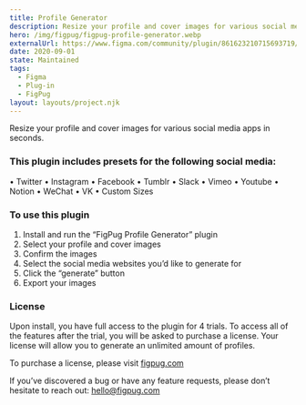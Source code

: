 ```yaml
---
title: Profile Generator
description: Resize your profile and cover images for various social media apps in seconds.
hero: /img/figpug/figpug-profile-generator.webp
externalUrl: https://www.figma.com/community/plugin/861623210715693719/FigPug-Profile-Generator
date: 2020-09-01
state: Maintained
tags:
  - Figma
  - Plug-in
  - FigPug
layout: layouts/project.njk
---
```


Resize your profile and cover images for various social media apps in seconds.

### This plugin includes presets for the following social media:

• Twitter
• Instagram
• Facebook
• Tumblr
• Slack
• Vimeo
• Youtube
• Notion
• WeChat
• VK
• Custom Sizes

### To use this plugin

1.  Install and run the “FigPug Profile Generator” plugin
2.  Select your profile and cover images
3.  Confirm the images
4.  Select the social media websites you’d like to generate for
5.  Click the “generate” button
6.  Export your images

### License

Upon install, you have full access to the plugin for 4 trials. To access all of the features after the trial, you will be asked to purchase a license. Your license will allow you to generate an unlimited amount of profiles.

To purchase a license, please visit [figpug.com](https://figpug.com)

If you’ve discovered a bug or have any feature requests, please don’t hesitate to reach out: hello@figpug.com
